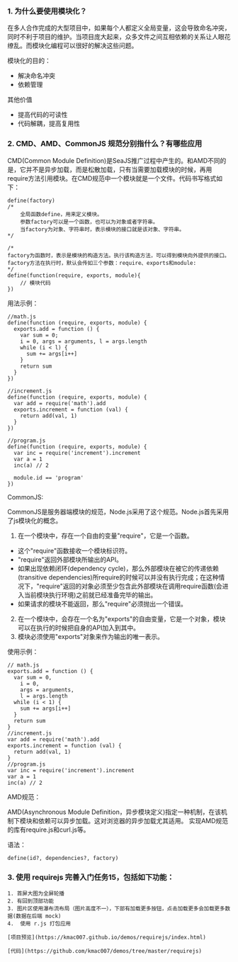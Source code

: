 ### 1. 为什么要使用模块化？

在多人合作完成的大型项目中，如果每个人都定义全局变量，这会导致命名冲突，同时不利于项目的维护。当项目庞大起来，众多文件之间互相依赖的关系让人眼花缭乱。而模块化编程可以很好的解决这些问题。

模块化的目的：
- 解决命名冲突
- 依赖管理    

其他价值
- 提高代码的可读性
- 代码解耦，提高复用性

### 2. CMD、AMD、CommonJS 规范分别指什么？有哪些应用

CMD(Common Module Definition)是SeaJS推广过程中产生的。和AMD不同的是，它并不是异步加载，而是松散加载，只有当需要加载模块的时候，再用require方法引用模块。在CMD规范中一个模块就是一个文件。代码书写格式如下：
```
define(factory)
/*
    全局函数define，用来定义模块。
    参数factory可以是一个函数，也可以为对象或者字符串。
    当factory为对象、字符串时，表示模块的接口就是该对象、字符串。
*/

/*
factory为函数时，表示是模块的构造方法。执行该构造方法，可以得到模块向外提供的接口。
factory方法在执行时，默认会传如三个参数：require、exports和module:
*/
define(function(require, exports, module){
    // 模块代码
})
```

用法示例：

```
//math.js
define(function (require, exports, module) {
  exports.add = function () {
    var sum = 0;
    i = 0, args = arguments, l = args.length
    while (i < l) {
      sum += args[i++]
    }
    return sum
  }
})

//increment.js
define(function (require, exports, module) {
  var add = require('math').add
  exports.increment = function (val) {
    return add(val, 1)
  }
})

//program.js
define(function (require, exports, module) {
  var inc = require('increment').increment
  var a = 1
  inc(a) // 2

  module.id == 'program'
})
```

CommonJS:

CommonJS是服务器端模块的规范，Node.js采用了这个规范。Node.js首先采用了js模块化的概念。
1. 在一个模块中，存在一个自由的变量"require"，它是一个函数。
- 这个"require"函数接收一个模块标识符。
- "require"返回外部模块所输出的API。
- 如果出现依赖闭环(dependency cycle)，那么外部模块在被它的传递依赖(transitive dependencies)所require的时候可以并没有执行完成；在这种情况下，"require"返回的对象必须至少包含此外部模块在调用require函数(会进入当前模块执行环境)之前就已经准备完毕的输出。
- 如果请求的模块不能返回，那么"require"必须抛出一个错误。
2. 在一个模块中，会存在一个名为"exports"的自由变量，它是一个对象，模块可以在执行的时候把自身的API加入到其中。
3. 模块必须使用"exports"对象来作为输出的唯一表示。

使用示例： 

```
// math.js
exports.add = function () {
  var sum = 0,
    i = 0,
    args = arguments,
    l = args.length
  while (i < 1) {
    sum += args[i++]
  }
  return sum
}
//increment.js
var add = require('math').add
exports.increment = function (val) {
  return add(val, 1)
}
//program.js
var inc = require('increment').increment
var a = 1
inc(a) // 2
```

AMD规范：

AMD(Asynchronous Module Definition，异步模块定义)指定一种机制，在该机制下模块和依赖可以异步加载。这对浏览器的异步加载尤其适用。
实现AMD规范的库有require.js和curl.js等。

语法：

```
define(id?, dependencies?, factory)
```

### 3. 使用 requirejs 完善入门任务15，包括如下功能：

```
1. 首屏大图为全屏轮播
2. 有回到顶部功能
3. 图片区使用瀑布流布局（图片高度不一），下部有加载更多按钮，点击加载更多会加载更多数据(数据在后端 mock)
4.  使用 r.js 打包应用
```

```
[项目预览](https://kmac007.github.io/demos/requirejs/index.html)

[代码](https://github.com/kmac007/demos/tree/master/requirejs)
```